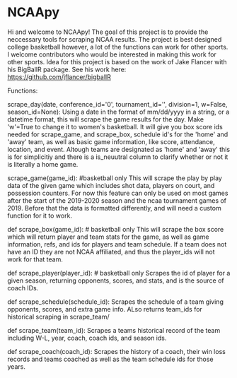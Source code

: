 # NCAApy
Hi and welcome to NCAApy! The goal of this project is to provide the neccessary tools for scraping NCAA results. 
The project is best designed college basketball however, a lot of the functions can work for other sports. I welcome contributors
who would be interested in making this work for other sports. Idea for this project is based on the work of Jake Flancer with his BigBallR package. See his work here: https://github.com/jflancer/bigballR


Functions:

scrape_day(date, conference_id='0', tournament_id='', division=1, w=False, season_id=None):
    Using a date in the format of mm/dd/yyyy in a string, or a datetime format, this will scrape the game results for the day. 
    Make 'w'=True to change it to women's basketball. It will give you box score ids needed for scrape_game, and scrape_box, 
    schedule id's for the 'home' and 'away' team, as well as basic game information, like score, attendance, location, and event. 
    Altough teams are designated as 'home' and 'away' this is for simplicitiy and there is a is_neuutral column to clarify whether 
    or not it is literally a home game. 


scrape_game(game_id): #basketball only
    This will scrape the play by play data of the given game which includes shot data, players on court, and possession
    counters. For now this feature can only be used on most games after the start of the 2019-2020 season and the ncaa
    tournament games of 2019. Before that the data is formatted differently, and will need a custom function for it to 
    work. 


def scrape_box(game_id): # basketball only
    This will scrape the box score which will return player and team stats for the game, as well as game information,
    refs, and ids for players and team schedule. If a team does not have an ID they are not NCAA affiliated, and thus
    the player_ids will not work for that team.


def scrape_player(player_id): # basketball only
    Scrapes the id of player for a given season, returning opponents, scores, and stats, and is the source of coach IDs.



def scrape_schedule(schedule_id):
    Scrapes the schedule of a team giving opponents, scores, and extra game info. ALso returns team_ids for historical
    scraping in scrape_team/


def scrape_team(team_id):
    Scrapes a teams historical record of the team including W-L, year, coach, coach ids, and season ids.


def scrape_coach(coach_id):
    Scrapes the history of a coach, their win loss records and teams coached as well as the team schedule ids for those
    years.
